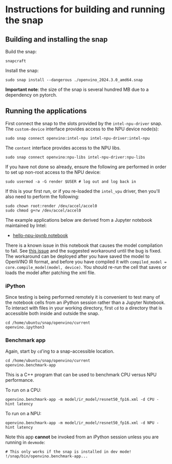 # Instructions for building and running the snap

## Building and installing the snap

Build the snap:

```
snapcraft
```

Install the snap:

```
sudo snap install --dangerous ./openvino_2024.3.0_amd64.snap
```

**Important note**: the size of the snap is several hundred MB due
to a dependency on pytorch.

## Running the applications

First connect the snap to the slots provided by the `intel-npu-driver` snap.
The `custom-device` interface provides access to the NPU device node(s):

```
sudo snap connect openvino:intel-npu intel-npu-driver:intel-npu
```

The `content` interface provides access to the NPU libs.

```
sudo snap connect openvino:npu-libs intel-npu-driver:npu-libs
```

If you have not done so already, ensure the following
are performed in order to set up non-root access to the
NPU device:

```
sudo usermod -a -G render $USER # log out and log back in
```

If this is your first run, or if you re-loaded the `intel_vpu` driver,
then you'll also need to perform the following:

```
sudo chown root:render /dev/accel/accel0
sudo chmod g+rw /dev/accel/accel0
```

The example applications below are derived from a Jupyter notebook maintained by Intel:

* [hello-npu-ipynb notebook](https://github.com/openvinotoolkit/openvino_notebooks/tree/ac3b192073ac553e16d1f7e4f3df46e9081653dd/notebooks/hello-npu)

There is a known issue in this notebook that causes the model compilation to fail.
See [this issue](https://github.com/openvinotoolkit/openvino_notebooks/issues/2167)
and the suggested workaround until the bug is fixed. The workaround can be deployed
after you have saved the model to OpenVINO IR format, and before you have compiled it
with `compiled_model = core.compile_model(model, device)`. You should re-run the cell
that saves or loads the model after patching the xml file.

### iPython

Since testing is being performed remotely it is convenient to test many of the
notebook cells from an iPython session rather than a Jupyter Notebook. To interact
with files in your working directory, first `cd` to a directory that is accessible
both inside and outside the snap.

```
cd /home/ubuntu/snap/openvino/current
openvino.ipython3
```

### Benchmark app

Again, start by `cd`'ing to a snap-accessible location.

```
cd /home/ubuntu/snap/openvino/current
openvino.benchmark-app
```

This is a C++ program that can be used to benchmark CPU versus NPU performance.

To run on a CPU:

```
openvino.benchmark-app -m model/ir_model/resnet50_fp16.xml -d CPU -hint latency
```

To run on a NPU:

```
openvino.benchmark-app -m model/ir_model/resnet50_fp16.xml -d NPU -hint latency
```

Note this app **cannot** be invoked from an iPython session unless you are running
in `devmode`:

```
# This only works if the snap is installed in dev mode!
!/snap/bin/openvino.benchmark-app...
```
